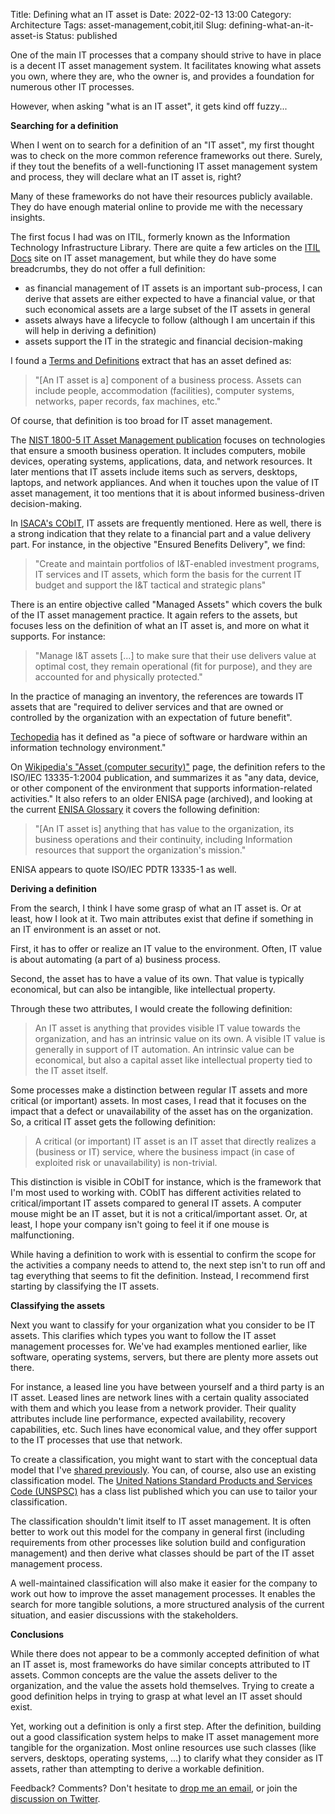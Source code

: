 Title: Defining what an IT asset is
Date: 2022-02-13 13:00
Category: Architecture
Tags: asset-management,cobit,itil
Slug: defining-what-an-it-asset-is
Status: published

One of the main IT processes that a company should strive to have in place
is a decent IT asset management system. It facilitates knowing what assets
you own, where they are, who the owner is, and provides a foundation for
numerous other IT processes.

However, when asking "what is an IT asset", it gets kind off fuzzy...

<!-- PELICAN_END_SUMMARY -->

**Searching for a definition**

When I went on to search for a definition of an "IT asset", my first
thought was to check on the more common reference frameworks out there.
Surely, if they tout the benefits of a well-functioning IT asset management
system and process, they will declare what an IT asset is, right?

Many of these frameworks do not have their resources publicly available. They do have
enough material online to provide me with the necessary insights.

The first focus I had was on ITIL, formerly known as the Information
Technology Infrastructure Library. There are quite a few articles on the [ITIL
Docs](https://www.itil-docs.com/blogs/asset-management) site on IT asset
management, but while they do have some breadcrumbs, they do not offer a full
definition:

* as financial management of IT assets is an important sub-process,
  I can derive that assets are either expected to have a financial
  value, or that such economical assets are a large subset of the
  IT assets in general
* assets always have a lifecycle to follow (although I am uncertain
  if this will help in deriving a definition)
* assets support the IT in the strategic and financial decision-making

I found a [Terms and Definitions](https://itil.it.utah.edu/downloads/ITILv2_Terms_and_Definitions_r2.0_0808.pdf)
extract that has an asset defined as:

> "[An IT asset is a] component of a business process. Assets can include
> people, accommodation (facilities), computer systems, networks, paper records,
> fax machines, etc."

Of course, that definition is too broad for IT asset management.

The [NIST 1800-5 IT Asset Management publication](https://nvlpubs.nist.gov/nistpubs/SpecialPublications/NIST.SP.1800-5.pdf)
focuses on technologies that ensure a smooth business operation.
It includes computers, mobile devices, operating systems, applications,
data, and network resources. It later mentions that IT assets include items
such as servers, desktops, laptops, and network appliances. And when it
touches upon the value of IT asset management, it too mentions that it is
about informed business-driven decision-making.

In [ISACA's CObIT](https://www.isaca.org/resources/cobit), IT assets are
frequently mentioned. Here as well, there is a strong indication that they
relate to a financial part and a value delivery part. For instance, in the
objective "Ensured Benefits Delivery", we find:

> "Create and maintain portfolios of I&T-enabled investment programs, IT
> services and IT assets, which form the basis for the current IT budget and
> support the I&T tactical and strategic plans"

There is an entire objective called "Managed Assets" which covers the bulk of
the IT asset management practice. It again refers to the assets, but focuses
less on the definition of what an IT asset is, and more on what it supports.
For instance:

> "Manage I&T assets [...] to make sure that their use delivers value at optimal
> cost, they remain operational (fit for purpose), and they are accounted for
> and physically protected."

In the practice of managing an inventory, the references are towards IT assets
that are "required to deliver services and that are owned or controlled by the
organization with an expectation of future benefit".

[Techopedia](https://www.techopedia.com/definition/16946/it-asset) has it
defined as "a piece of software or hardware within an information technology
environment."

On [Wikipedia's "Asset (computer
security)"](https://en.wikipedia.org/wiki/Asset_(computer_security)) page, 
the definition refers to the ISO/IEC 13335-1:2004 publication, and summarizes it
as "any data, device, or other component of the environment that supports
information-related activities." It also refers to an older ENISA page
(archived), and looking at the current [ENISA
Glossary](https://www.enisa.europa.eu/topics/threat-risk-management/risk-management/current-risk/risk-management-inventory/glossary)
it covers the following definition:

> "[An IT asset is] anything that has value to the organization, its business
> operations and their continuity, including Information resources that support
> the organization's mission."

ENISA appears to quote ISO/IEC PDTR 13335-1 as well.

**Deriving a definition**

From the search, I think I have some grasp of what an IT asset is. Or at
least, how I look at it. Two main attributes exist that define if something in
an IT environment is an asset or not.

First, it has to offer or realize an IT value to the environment. Often, 
IT value is about automating (a part of a) business process.

Second, the asset has to have a value of its own. That value is typically 
economical, but can also be intangible, like intellectual property.

Through these two attributes, I would create the following definition:

> An IT asset is anything that provides visible IT value towards the
> organization, and has an intrinsic value on its own. A visible IT value is
> generally in support of IT automation. An intrinsic value can be economical,
> but also a capital asset like intellectual property tied to the IT asset
> itself.

Some processes make a distinction between regular IT assets and more critical
(or important) assets. In most cases, I read that it focuses on the impact that
a defect or unavailability of the asset has on the organization. So, a critical
IT asset gets the following definition:

> A critical (or important) IT asset is an IT asset that directly realizes a
> (business or IT) service, where the business impact (in case of exploited risk
> or unavailability) is non-trivial.

This distinction is visible in CObIT for instance, which is the framework that
I'm most used to working with. CObIT has different activities related to
critical/important IT assets compared to general IT assets. A computer mouse
might be an IT asset, but it is not a critical/important asset. Or, at least, I
hope your company isn't going to feel it if one mouse is malfunctioning.

While having a definition to work with is essential to confirm the scope for
the activities a company needs to attend to, the next step isn't to run off
and tag everything that seems to fit the definition. Instead, I recommend
first starting by classifying the IT assets.

**Classifying the assets**

Next you want to classify for your organization what you consider to be IT
assets. This clarifies which types you want to follow the IT asset management
processes for. We've had examples mentioned earlier, like software, operating
systems, servers, but there are plenty more assets out there.

For instance, a leased line you have between yourself and a third party is an IT
asset. Leased lines are network lines with a certain quality associated with
them and which you lease from a network provider. Their quality attributes
include line performance, expected availability, recovery capabilities, etc.
Such lines have economical value, and they offer support to the IT processes
that use that network.

To create a classification, you might want to start with the conceptual
data model that I've [shared
previously]({filename}/2022/01/an-it-conceptual-data-model.md). You can, of
course, also use an existing classification model. The [United Nations Standard
Products and
Services Code (UNSPSC)](https://www.ungm.org/Public/UNSPSC) has a class list
published which you can use to tailor your classification.

The classification shouldn't limit itself to IT asset management.
It is often better to work out this model for the company in general first
(including requirements from other processes like solution build and
configuration management) and then derive what classes should be part of the IT
asset management process.

A well-maintained classification will also make it easier for the company
to work out how to improve the asset management processes. It enables the search
for more tangible solutions, a more structured analysis of the current
situation, and easier discussions with the stakeholders.

**Conclusions**

While there does not appear to be a commonly accepted definition of what an IT
asset is, most frameworks do have similar concepts attributed to IT assets.
Common concepts are the value the assets deliver to the organization, and the
value the assets hold themselves. Trying to create a good definition helps in
trying to grasp at what level an IT asset should exist.

Yet, working out a definition is only a first step. After the definition,
building out a good classification system helps to make IT asset management
more tangible for the organization. Most online resources use such classes
(like servers, desktops, operating systems, ...) to clarify what they consider
as IT assets, rather than attempting to derive a workable definition.

Feedback? Comments? Don't hesitate to [drop me an
email](mailto:sven.vermeulen@siphos.be), or join the [discussion on
Twitter](https://twitter.com/infrainsight/status/1492833029907173380).

